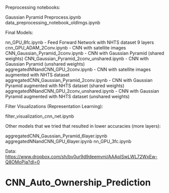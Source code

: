 Preprocessing notebooks:

Gaussian Pyramid Preprocess.ipynb
data_preprocessing_notebook_oldImgs.ipynb


Final Models:

nn_GPU_8fc.ipynb - Feed Forward Network with NHTS dataset 9 layers
cnn_GPU_ADAM_2Conv.ipynb - CNN with satellite images
CNN_Gaussian_Pyramid_2conv.ipynb - CNN with Gaussian Pyramid (shared weights)
CNN_Gaussian_Pyramid_2conv_unshared.ipynb - CNN with Gaussian Pyramid (unshared weights)
aggregatedNNandCNN_GPU_2conv.ipynb - CNN with satellite images augmented with NHTS dataset
aggregatedCNN_Gaussian_Pyramid_2conv.ipynb - CNN with Gaussian Pyramid augmented with NHTS dataset (shared weights)
aggregatedNNandCNN_GPU_2conv_unshared.ipynb - CNN with Gaussian Pyramid augmented with NHTS dataset (unshared weights)


Filter Visualizations (Representation Learning):

filter_visualization_cnn_net.ipynb


Other models that we tried that resulted in lower accuracies (more layers):

aggregatedCNN_Gaussian_Pyramid_6layer.ipynb
aggregatedNNandCNN_GPU_6layer.ipynb
nn_GPU_3fc.ipynb


Data:
https://www.dropbox.com/sh/bv0ur9d9deemvnj/AAAplSwLWL72WxEw-Q8OMoPia?dl=0
# CNN_Auto_Ownership_Prediction

